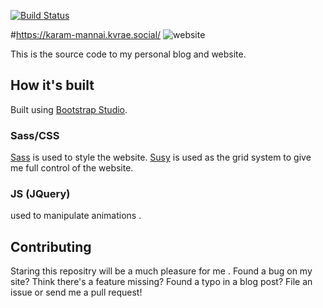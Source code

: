 [![Build Status](https://cloud.drone.io/api/badges/Harvzor/portfolio/status.svg)](https://karam-mannai.kvrae.social/)



#https://karam-mannai.kvrae.social/
![website](https://user-images.githubusercontent.com/58667227/177841015-fab45af0-36a1-432b-8d40-b7a8c2cf78f9.jpeg)

This is the source code to my personal blog and website.

## How it's built

Built using [Bootstrap Studio](https://bootstrapstudio.io/).

### Sass/CSS

[Sass](https://sass-lang.com/) is used to style the website. [Susy](https://www.oddbird.net/susy/) is used as the grid system to give me full control of the website.

### JS (JQuery)

used to manipulate animations .

## Contributing

Staring this repositry will be a much pleasure for me .
Found a bug on my site? Think there's a feature missing? Found a typo in a blog post? File an issue or send me a pull request!
